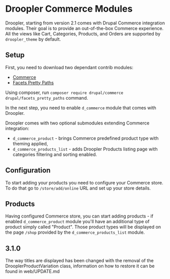 # Droopler Commerce Modules
Droopler, starting from version 2.1 comes with Drupal Commerce integration modules. 
Their goal is to provide an out-of-the-box Commerce experience. 
All the views like Cart, Categories, Products, and Orders are supported by `droopler_theme` by default.

## Setup
First, you need to download two dependant contrib modules:

 * [Commerce](https://www.drupal.org/project/commerce)
 * [Facets Pretty Paths](https://www.drupal.org/project/facets_pretty_paths)

Using composer, run `composer require drupal/commerce drupal/facets_pretty_paths` command.

In the next step, you need to enable `d_commerce` module that comes with Droopler.

Droopler comes with two optional submodules extending Commerce integration:
* `d_commerce_product` - brings Commerce predefined product type with theming applied,
* `d_commerce_products_list` - adds Droopler Products listing page with categories filtering and sorting enabled.

## Configuration
To start adding your products you need to configure your Commerce store.
To do that go to `/store/add/online` URL and set up your store details.

## Products
Having configured Commerce store, you can start adding products - if enabled `d_commerce_product` module
you'll have an additional type of product simply called "Product". Those product types will be displayed on the page `/shop`
provided by the `d_commerce_products_list` module.

## 3.1.0
The way titles are displayed has been changed with the removal of the DrooplerProductVariation class,
information on how to restore it can be found in web/UPDATE.md
